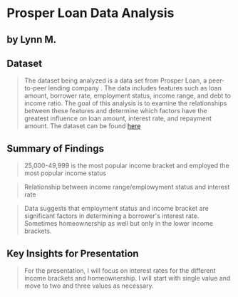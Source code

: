 # Prosper Loan Data Analysis
## by Lynn M.


## Dataset

> The dataset being analyzed is a data set from Prosper Loan, a peer-to-peer lending company . The data includes features such as loan amount, borrower rate, employment status, income range, and debt to income ratio. The goal of this analysis is to examine the relationships between these features and determine which factors have the greatest influence on loan amount, interest rate, and repayment amount.
The dataset can be found [here](https://www.kaggle.com/datasets/shikhar07/prosper-loan-data)


## Summary of Findings

> 25,000-49,999 is the most popular income bracket and employed the most popular income status 

> Relationship between income range/emplowyment status and interest rate

> Data suggests that employment status and income bracket are significant factors in determining a borrower's interest rate. Sometimes homeownership as well but only in the lower income brackets. 


## Key Insights for Presentation

> For the presentation, I will focus on interest rates for the different income brackets and homeownership.  I will start with single value and move to two and three values as necessary.

